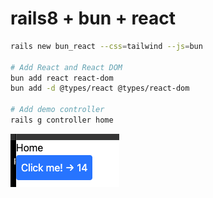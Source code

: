 # rails8 + bun + react

```bash
rails new bun_react --css=tailwind --js=bun

# Add React and React DOM
bun add react react-dom
bun add -d @types/react @types/react-dom

# Add demo controller
rails g controller home

```

![Counter](./docs/images/counter.png)